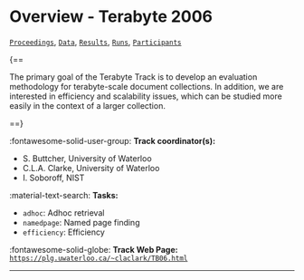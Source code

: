 # Overview - Terabyte 2006

[`Proceedings`](./proceedings.md), [`Data`](./data.md), [`Results`](./results.md), [`Runs`](./runs.md), [`Participants`](./participants.md)

{==

The primary goal of the Terabyte Track is to develop an evaluation methodology for terabyte-scale document collections. In addition, we are interested in efficiency and scalability issues, which can be studied more easily in the context of a larger collection.

==}

:fontawesome-solid-user-group: **Track coordinator(s):**

- S. Buttcher, University of Waterloo 
- C.L.A. Clarke, University of Waterloo 
- I. Soboroff, NIST 

:material-text-search: **Tasks:**

- `adhoc`: Adhoc retrieval 
- `namedpage`: Named page finding 
- `efficiency`: Efficiency 

:fontawesome-solid-globe: **Track Web Page:** [`https://plg.uwaterloo.ca/~claclark/TB06.html`](https://plg.uwaterloo.ca/~claclark/TB06.html) 

---

